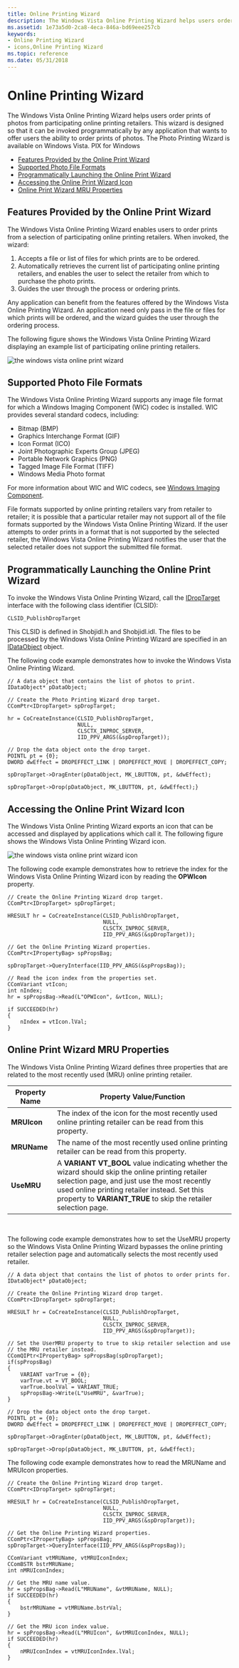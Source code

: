 ```yaml
---
title: Online Printing Wizard
description: The Windows Vista Online Printing Wizard helps users order prints of photos from participating online printing retailers.
ms.assetid: 1e73a5d0-2ca8-4eca-846a-bd69eee257cb
keywords:
- Online Printing Wizard
- icons,Online Printing Wizard
ms.topic: reference
ms.date: 05/31/2018
---
```


# Online Printing Wizard

The Windows Vista Online Printing Wizard helps users order prints of photos from participating online printing retailers. This wizard is designed so that it can be invoked programmatically by any application that wants to offer users the ability to order prints of photos. The Photo Printing Wizard is available on Windows Vista. PIX for Windows

-   [Features Provided by the Online Print Wizard](#features-provided-by-the-online-print-wizard)
-   [Supported Photo File Formats](#supported-photo-file-formats)
-   [Programmatically Launching the Online Print Wizard](#programmatically-launching-the-online-print-wizard)
-   [Accessing the Online Print Wizard Icon](#accessing-the-online-print-wizard-icon)
-   [Online Print Wizard MRU Properties](#online-print-wizard-mru-properties)

## Features Provided by the Online Print Wizard

The Windows Vista Online Printing Wizard enables users to order prints from a selection of participating online printing retailers. When invoked, the wizard:

1.  Accepts a file or list of files for which prints are to be ordered.
2.  Automatically retrieves the current list of participating online printing retailers, and enables the user to select the retailer from which to purchase the photo prints.
3.  Guides the user through the process or ordering prints.

Any application can benefit from the features offered by the Windows Vista Online Printing Wizard. An application need only pass in the file or files for which prints will be ordered, and the wizard guides the user through the ordering process.

The following figure shows the Windows Vista Online Printing Wizard displaying an example list of participating online printing retailers.

![the windows vista online print wizard](images/opw.png)

## Supported Photo File Formats

The Windows Vista Online Printing Wizard supports any image file format for which a Windows Imaging Component (WIC) codec is installed. WIC provides several standard codecs, including:

-   Bitmap (BMP)
-   Graphics Interchange Format (GIF)
-   Icon Format (ICO)
-   Joint Photographic Experts Group (JPEG)
-   Portable Network Graphics (PNG)
-   Tagged Image File Format (TIFF)
-   Windows Media Photo format

For more information about WIC and WIC codecs, see [Windows Imaging Component](https://msdn.microsoft.com/library/ms737408(VS.85).aspx).

File formats supported by online printing retailers vary from retailer to retailer; it is possible that a particular retailer may not support all of the file formats supported by the Windows Vista Online Printing Wizard. If the user attempts to order prints in a format that is not supported by the selected retailer, the Windows Vista Online Printing Wizard notifies the user that the selected retailer does not support the submitted file format.

## Programmatically Launching the Online Print Wizard

To invoke the Windows Vista Online Printing Wizard, call the [IDropTarget](/windows/win32/api/oleidl/nn-oleidl-idroptarget) interface with the following class identifier (CLSID):


```
CLSID_PublishDropTarget
```



This CLSID is defined in Shobjidl.h and Shobjidl.idl. The files to be processed by the Windows Vista Online Printing Wizard are specified in an [IDataObject](/windows/win32/api/objidl/nn-objidl-idataobject) object.

The following code example demonstrates how to invoke the Windows Vista Online Printing Wizard.


```
// A data object that contains the list of photos to print.
IDataObject* pDataObject;

// Create the Photo Printing Wizard drop target.
CComPtr<IDropTarget> spDropTarget;
        
hr = CoCreateInstance(CLSID_PublishDropTarget,
                      NULL,
                      CLSCTX_INPROC_SERVER,
                      IID_PPV_ARGS(&spDropTarget));

// Drop the data object onto the drop target.
POINTL pt = {0};
DWORD dwEffect = DROPEFFECT_LINK | DROPEFFECT_MOVE | DROPEFFECT_COPY;

spDropTarget->DragEnter(pDataObject, MK_LBUTTON, pt, &dwEffect);

spDropTarget->Drop(pDataObject, MK_LBUTTON, pt, &dwEffect);}
```



## Accessing the Online Print Wizard Icon

The Windows Vista Online Printing Wizard exports an icon that can be accessed and displayed by applications which call it. The following figure shows the Windows Vista Online Printing Wizard icon.

![the windows vista online print wizard icon](images/opw-icon.png)

The following code example demonstrates how to retrieve the index for the Windows Vista Online Printing Wizard icon by reading the **OPWIcon** property.


```
// Create the Online Printing Wizard drop target.
CComPtr<IDropTarget> spDropTarget;
        
HRESULT hr = CoCreateInstance(CLSID_PublishDropTarget,
                              NULL,
                              CLSCTX_INPROC_SERVER,
                              IID_PPV_ARGS(&spDropTarget));

// Get the Online Printing Wizard properties.
CComPtr<IPropertyBag> spPropsBag;

spDropTarget->QueryInterface(IID_PPV_ARGS(&spPropsBag));

// Read the icon index from the properties set. 
CComVariant vtIcon;
int nIndex;
hr = spPropsBag->Read(L"OPWIcon", &vtIcon, NULL);

if SUCCEEDED(hr)
{
    nIndex = vtIcon.lVal;
}
```



## Online Print Wizard MRU Properties

The Windows Vista Online Printing Wizard defines three properties that are related to the most recently used (MRU) online printing retailer.



| Property Name | Property Value/Function                                                                                                                                                                                                                                                   |
|---------------|---------------------------------------------------------------------------------------------------------------------------------------------------------------------------------------------------------------------------------------------------------------------------|
| **MRUIcon**   | The index of the icon for the most recently used online printing retailer can be read from this property.                                                                                                                                                                 |
| **MRUName**   | The name of the most recently used online printing retailer can be read from this property.                                                                                                                                                                               |
| **UseMRU**    | A **VARIANT** **VT\_BOOL** value indicating whether the wizard should skip the online printing retailer selection page, and just use the most recently used online printing retailer instead. Set this property to **VARIANT\_TRUE** to skip the retailer selection page. |



 

The following code example demonstrates how to set the UseMRU property so the Windows Vista Online Printing Wizard bypasses the online printing retailer selection page and automatically selects the most recently used retailer.


```
// A data object that contains the list of photos to order prints for.
IDataObject* pDataObject;

// Create the Online Printing Wizard drop target.
CComPtr<IDropTarget> spDropTarget;
        
HRESULT hr = CoCreateInstance(CLSID_PublishDropTarget,
                              NULL,
                              CLSCTX_INPROC_SERVER,
                              IID_PPV_ARGS(&spDropTarget));

// Set the UserMRU property to true to skip retailer selection and use 
// the MRU retailer instead.    
CComQIPtr<IPropertyBag> spPropsBag(spDropTarget);
if(spPropsBag) 
{
    VARIANT varTrue = {0};
    varTrue.vt = VT_BOOL;
    varTrue.boolVal = VARIANT_TRUE;
    spPropsBag->Write(L"UseMRU", &varTrue);
}

// Drop the data object onto the drop target.
POINTL pt = {0};
DWORD dwEffect = DROPEFFECT_LINK | DROPEFFECT_MOVE | DROPEFFECT_COPY;

spDropTarget->DragEnter(pDataObject, MK_LBUTTON, pt, &dwEffect);

spDropTarget->Drop(pDataObject, MK_LBUTTON, pt, &dwEffect);
```



The following code example demonstrates how to read the MRUName and MRUIcon properties.


```
// Create the Online Printing Wizard drop target.
CComPtr<IDropTarget> spDropTarget;
        
HRESULT hr = CoCreateInstance(CLSID_PublishDropTarget,
                              NULL,
                              CLSCTX_INPROC_SERVER,
                              IID_PPV_ARGS(&spDropTarget));

// Get the Online Printing Wizard properties.
CComPtr<IPropertyBag> spPropsBag;
spDropTarget->QueryInterface(IID_PPV_ARGS(&spPropsBag));

CComVariant vtMRUName, vtMRUIconIndex;
CComBSTR bstrMRUName;
int nMRUIconIndex;

// Get the MRU name value.
hr = spPropsBag->Read(L"MRUName", &vtMRUName, NULL);
if SUCCEEDED(hr) 
{
    bstrMRUName = vtMRUName.bstrVal;
}

// Get the MRU icon index value.
hr = spPropsBag->Read(L"MRUIcon", &vtMRUIconIndex, NULL);
if SUCCEEDED(hr)
{
    nMRUIconIndex = vtMRUIconIndex.lVal;
}
```



 

 
